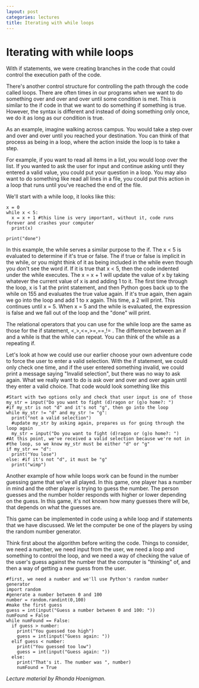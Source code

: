 ```yaml
---
layout: post
categories: lectures
title: Iterating with while loops
---
```


# Iterating with while loops

With if statements, we were creating branches in the code that could
control the execution path of the code.

There's another control structure for controlling the path through the
code called loops. There are often times in our programs when we want
to do something over and over and over until some condition is met. This
is similar to the if code in that we want to do something if something
is true. However, the syntax is different and instead of doing something
only once, we do it as long as our condition is true.

As an example, imagine walking across campus. You would take a step
over and over and over until you reached your destination. You can think
of that process as being in a loop, where the action inside the loop is
to take a step.

For example, if you want to read all items in a list, you would loop
over the list. If you wanted to ask the user for input and continue asking
until they entered a valid value, you could put your question in a loop.
You may also want to do something like read all lines in a file, you
could put this action in a loop that runs until you've reached the end
of the file.

We'll start with a while loop, it looks like this:

    x = 0
    while x < 5:
      x = x + 1 #this line is very important, without it, code runs forever and crashes your computer
      print(x)

    print("done")

In this example, the while serves a similar purpose to the if. The x < 5
is evaluated to determine if it's true or false. The if true or false is
implicit in the while, or you might think of it as being included in the
while even though you don't see the word if. If it is true that x < 5,
then the code indented under the while executes. The x = x + 1 will update
the value of x by taking whatever the current value of x is and adding 1
to it. The first time through the loop, x is 1 at the print statement, and
then Python goes back up to the while on 155 and evaluates the true value
again. If it's true again, then again we go into the loop and add 1 to x
again. This time, a 2 will print. This continues until x = 5. When x = 5
and the while is evaluated, the expression is false and we fall out of the
loop and the "done" will print.


The relational operators that you can use for the while loop are the same
as those for the if statement,  <,>,<=,>=,==,!= . The difference between
an if and a while is that the while can repeat. You can think of the
while as a repeating if.


Let's look at how we could use our earlier choose your own adventure code
to force the user to enter a valid selection. With the if statement, we
could only check one time, and if the user entered something invalid, we
could print a message saying "Invalid selection", but there was no way
to ask again. What we really want to do is ask over and over and over
again until they enter a valid choice. That code would look something
like this

    #Start with two options only and check that user input is one of those
    my_str = input("Do you want to fight (d)ragon or (g)o home?: ")
    #if my_str is not "d" and it's not "g", then go into the loop
    while my_str != "d" and my_str != "g":
      print("not a valid selection")
      #update my_str by asking again, prepares us for going through the loop again
      my_str = input("Do you want to fight (d)ragon or (g)o home?: ")
    #At this point, we've received a valid selection because we're not in
    #the loop, so we know my_str must be either "d" or "g"
    if my_str == "d":
      print("You lose")
    else: #if it's not "d", it must be "g"
      print("wimp")


Another example of how while loops work can be found in the number
guessing game that we've all played. In this game, one player has a number
in mind and the other player is trying to guess the number. The person
guesses and the number holder responds with higher or lower depending on
the guess. In this game, it's not known how many guesses there will be,
that depends on what the guesses are.

This game can be implemented in code using a while loop and if statements
that we have discussed. We let the computer be one of the players by
using the random number generator.

Think first about the algorithm before writing the code. Things to consider,
we need a number, we need input from the user, we need a loop and
something to control the loop, and we need a way of checking the value
of the user's guess against the number that the computer is "thinking"
of, and then a way of getting a new guess from the user.

    #first, we need a number and we'll use Python's random number generator
    import random
    #generate a number between 0 and 100
    number = random.randint(0,100)
    #make the first guess
    guess = int(input("Guess a number between 0 and 100: "))
    numFound = False
    while numFound == False:
      if guess > number:
        print("You guessed too high")
        guess = int(input("Guess again: "))
      elif guess < number:
        print("You guessed too low")
        guess = int(input("Guess again: "))
      else:
        print("That's it. The number was ", number)
        numFound = True

<cite>Lecture material by Rhonda Hoenigman.</cite>

